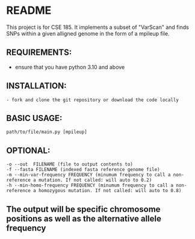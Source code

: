 # README

This project is for CSE 185. It implements a subset of "VarScan" and finds SNPs within a given alligned genome in the form of a mpileup file.

## REQUIREMENTS:
- ensure that you have python 3.10 and above

## INSTALLATION:
    - fork and clone the git repository or download the code locally


## BASIC USAGE:
    path/to/file/main.py [mpileup]

## OPTIONAL:
    -o --out  FILENAME (file to output contents to)
    -f --fasta FILENAME (indexed fasta reference genome file)
    -m --min-var-frequency FREQUENCY (minumum frequency to call a non-reference a mutation. If not called: will auto to 0.2)
    -h --min-homo-frequency FREQUENCY (minumum frequency to call a non-reference a homozygous mutation. If not called: will auto to 0.8)

## The output will be specific chromosome positions as well as the alternative allele frequency
